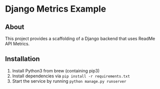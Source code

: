 # Django Metrics Example

## About
This project provides a scaffolding of a Django backend that uses ReadMe API Metrics.

## Installation
1. Install Python3 from brew (containing pip3)
2. Install dependencies via `pip install -r requirements.txt`
3. Start the service by running `python manage.py runserver`